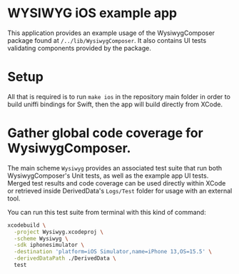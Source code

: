 # WYSIWYG iOS example app

This application provides an example usage of the WysiwygComposer 
package found at `/../lib/WysiwygComposer`.
It also contains UI tests validating components provided by the package.

# Setup

All that is required is to run `make ios` in the repository main folder
in order to build uniffi bindings for Swift, then the app will build
directly from XCode.

# Gather global code coverage for WysiwygComposer.

The main scheme `Wysiwyg` provides an associated test suite that run both
WysiwygComposer's Unit tests, as well as the example app UI tests. Merged 
test results and code coverage can be used directly within XCode or 
retrieved inside DerivedData's `Logs/Test` folder for usage with an 
external tool.

You can run this test suite from terminal with this kind of command:

```bash
xcodebuild \
  -project Wysiwyg.xcodeproj \
  -scheme Wysiwyg \
  -sdk iphonesimulator \
  -destination 'platform=iOS Simulator,name=iPhone 13,OS=15.5' \
  -derivedDataPath ./DerivedData \
  test
```